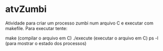 # atvZumbi
Atividade para criar um processo zumbi num arquivo C e executar com makefile.
Para executar tente:

  make (compilar o arquivo em C)
  ./execute (executar o arquivo em C)
  ps -l (para mostrar o estado dos processos)
